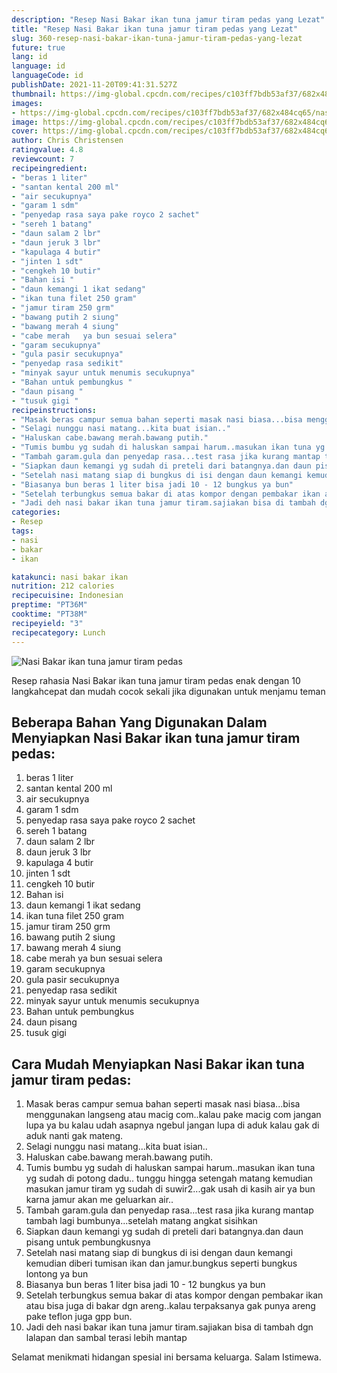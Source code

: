 ```yaml
---
description: "Resep Nasi Bakar ikan tuna jamur tiram pedas yang Lezat"
title: "Resep Nasi Bakar ikan tuna jamur tiram pedas yang Lezat"
slug: 360-resep-nasi-bakar-ikan-tuna-jamur-tiram-pedas-yang-lezat
future: true
lang: id
language: id
languageCode: id
publishDate: 2021-11-20T09:41:31.527Z 
thumbnail: https://img-global.cpcdn.com/recipes/c103ff7bdb53af37/682x484cq65/nasi-bakar-ikan-tuna-jamur-tiram-pedas-foto-resep-utama.png
images:
- https://img-global.cpcdn.com/recipes/c103ff7bdb53af37/682x484cq65/nasi-bakar-ikan-tuna-jamur-tiram-pedas-foto-resep-utama.png
image: https://img-global.cpcdn.com/recipes/c103ff7bdb53af37/682x484cq65/nasi-bakar-ikan-tuna-jamur-tiram-pedas-foto-resep-utama.png
cover: https://img-global.cpcdn.com/recipes/c103ff7bdb53af37/682x484cq65/nasi-bakar-ikan-tuna-jamur-tiram-pedas-foto-resep-utama.png
author: Chris Christensen
ratingvalue: 4.8
reviewcount: 7
recipeingredient:
- "beras 1 liter"
- "santan kental 200 ml"
- "air secukupnya"
- "garam 1 sdm"
- "penyedap rasa saya pake royco 2 sachet"
- "sereh 1 batang"
- "daun salam 2 lbr"
- "daun jeruk 3 lbr"
- "kapulaga 4 butir"
- "jinten 1 sdt"
- "cengkeh 10 butir"
- "Bahan isi "
- "daun kemangi 1 ikat sedang"
- "ikan tuna filet 250 gram"
- "jamur tiram 250 grm"
- "bawang putih 2 siung"
- "bawang merah 4 siung"
- "cabe merah   ya bun sesuai selera"
- "garam secukupnya"
- "gula pasir secukupnya"
- "penyedap rasa sedikit"
- "minyak sayur untuk menumis secukupnya"
- "Bahan untuk pembungkus "
- "daun pisang "
- "tusuk gigi "
recipeinstructions:
- "Masak beras campur semua bahan seperti masak nasi biasa...bisa menggunakan langseng atau macig com..kalau pake macig com jangan lupa ya bu kalau udah asapnya ngebul jangan lupa di aduk kalau gak di aduk nanti gak mateng."
- "Selagi nunggu nasi matang...kita buat isian.."
- "Haluskan cabe.bawang merah.bawang putih."
- "Tumis bumbu yg sudah di haluskan sampai harum..masukan ikan tuna yg sudah di potong dadu.. tunggu hingga setengah matang kemudian masukan jamur tiram yg sudah di suwir2...gak usah di kasih air ya bun karna jamur akan me geluarkan air.."
- "Tambah garam.gula dan penyedap rasa...test rasa jika kurang mantap tambah lagi bumbunya...setelah matang angkat sisihkan"
- "Siapkan daun kemangi yg sudah di preteli dari batangnya.dan daun pisang untuk pembungkusnya"
- "Setelah nasi matang siap di bungkus di isi dengan daun kemangi kemudian diberi tumisan ikan dan jamur.bungkus seperti bungkus lontong ya bun"
- "Biasanya bun beras 1 liter bisa jadi 10 - 12 bungkus ya bun"
- "Setelah terbungkus semua bakar di atas kompor dengan pembakar ikan atau bisa juga di bakar dgn areng..kalau terpaksanya gak punya areng pake teflon juga gpp bun."
- "Jadi deh nasi bakar ikan tuna jamur tiram.sajiakan bisa di tambah dgn lalapan dan sambal terasi lebih mantap"
categories:
- Resep
tags:
- nasi
- bakar
- ikan

katakunci: nasi bakar ikan 
nutrition: 212 calories
recipecuisine: Indonesian
preptime: "PT36M"
cooktime: "PT38M"
recipeyield: "3"
recipecategory: Lunch
---
```



![Nasi Bakar ikan tuna jamur tiram pedas](https://img-global.cpcdn.com/recipes/c103ff7bdb53af37/682x484cq65/nasi-bakar-ikan-tuna-jamur-tiram-pedas-foto-resep-utama.png)

Resep rahasia Nasi Bakar ikan tuna jamur tiram pedas  enak dengan 10 langkahcepat dan mudah cocok sekali jika digunakan untuk menjamu teman

<!--inarticleads1-->

## Beberapa Bahan Yang Digunakan Dalam Menyiapkan Nasi Bakar ikan tuna jamur tiram pedas:

1. beras 1 liter
1. santan kental 200 ml
1. air secukupnya
1. garam 1 sdm
1. penyedap rasa saya pake royco 2 sachet
1. sereh 1 batang
1. daun salam 2 lbr
1. daun jeruk 3 lbr
1. kapulaga 4 butir
1. jinten 1 sdt
1. cengkeh 10 butir
1. Bahan isi 
1. daun kemangi 1 ikat sedang
1. ikan tuna filet 250 gram
1. jamur tiram 250 grm
1. bawang putih 2 siung
1. bawang merah 4 siung
1. cabe merah   ya bun sesuai selera
1. garam secukupnya
1. gula pasir secukupnya
1. penyedap rasa sedikit
1. minyak sayur untuk menumis secukupnya
1. Bahan untuk pembungkus 
1. daun pisang 
1. tusuk gigi 



<!--inarticleads2-->

## Cara Mudah Menyiapkan Nasi Bakar ikan tuna jamur tiram pedas:

1. Masak beras campur semua bahan seperti masak nasi biasa...bisa menggunakan langseng atau macig com..kalau pake macig com jangan lupa ya bu kalau udah asapnya ngebul jangan lupa di aduk kalau gak di aduk nanti gak mateng.
1. Selagi nunggu nasi matang...kita buat isian..
1. Haluskan cabe.bawang merah.bawang putih.
1. Tumis bumbu yg sudah di haluskan sampai harum..masukan ikan tuna yg sudah di potong dadu.. tunggu hingga setengah matang kemudian masukan jamur tiram yg sudah di suwir2...gak usah di kasih air ya bun karna jamur akan me geluarkan air..
1. Tambah garam.gula dan penyedap rasa...test rasa jika kurang mantap tambah lagi bumbunya...setelah matang angkat sisihkan
1. Siapkan daun kemangi yg sudah di preteli dari batangnya.dan daun pisang untuk pembungkusnya
1. Setelah nasi matang siap di bungkus di isi dengan daun kemangi kemudian diberi tumisan ikan dan jamur.bungkus seperti bungkus lontong ya bun
1. Biasanya bun beras 1 liter bisa jadi 10 - 12 bungkus ya bun
1. Setelah terbungkus semua bakar di atas kompor dengan pembakar ikan atau bisa juga di bakar dgn areng..kalau terpaksanya gak punya areng pake teflon juga gpp bun.
1. Jadi deh nasi bakar ikan tuna jamur tiram.sajiakan bisa di tambah dgn lalapan dan sambal terasi lebih mantap




Selamat menikmati hidangan spesial ini bersama keluarga. Salam Istimewa.

